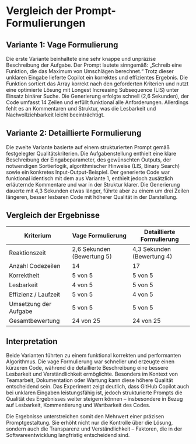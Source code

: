 # Vergleich der Prompt-Formulierungen 

## Variante 1: Vage Formulierung

Die erste Variante beinhaltete eine sehr knappe und unpräzise Beschreibung der Aufgabe. Der Prompt lautete sinngemäß: „Schreib eine Funktion, die das Maximum von Umschlägen berechnet.“ Trotz dieser unklaren Eingabe lieferte Copilot ein korrektes und effizientes Ergebnis. Die Funktion sortiert das Array korrekt nach den geforderten Kriterien und nutzt eine optimierte Lösung mit Longest Increasing Subsequence (LIS) unter Einsatz binärer Suche. Die Generierung erfolgte schnell (2,6 Sekunden), der Code umfasst 14 Zeilen und erfüllt funktional alle Anforderungen. Allerdings fehlt es an Kommentaren und Struktur, was die Lesbarkeit und Nachvollziehbarkeit leicht beeinträchtigt.

## Variante 2: Detaillierte Formulierung

Die zweite Variante basierte auf einem strukturierten Prompt gemäß festgelegter Qualitätskriterien. Die Aufgabenstellung enthielt eine klare Beschreibung der Eingabeparameter, des gewünschten Outputs, der notwendigen Sortierlogik, algorithmischer Hinweise (LIS, Binary Search) sowie ein konkretes Input-Output-Beispiel. Der generierte Code war funktional identisch mit dem aus Variante 1, enthielt jedoch zusätzlich erläuternde Kommentare und war in der Struktur klarer. Die Generierung dauerte mit 4,3 Sekunden etwas länger, führte aber zu einem um drei Zeilen längeren, besser lesbaren Code mit höherer Qualität in der Darstellung.

## Vergleich der Ergebnisse

| Kriterium              | Vage Formulierung       | Detaillierte Formulierung  |
|------------------------|------------------------|----------------------------|
| Reaktionszeit          | 2,6 Sekunden (Bewertung 5)  | 4,3 Sekunden (Bewertung 4) |
| Anzahl Codezeilen      | 14                     | 17                         |
| Korrektheit            | 5 von 5                | 5 von 5                    |
| Lesbarkeit             | 4 von 5                | 5 von 5                    |
| Effizienz / Laufzeit   | 5 von 5                | 4 von 5                    |
| Umsetzung der Aufgabe  | 5 von 5                | 5 von 5                    |
| Gesamtbewertung        | 24 von 25              | 24 von 25                  |

## Interpretation

Beide Varianten führten zu einem funktional korrekten und performanten Algorithmus. Die vage Formulierung war schneller und erzeugte einen kürzeren Code, während die detaillierte Beschreibung eine bessere Lesbarkeit und Verständlichkeit ermöglichte. Besonders im Kontext von Teamarbeit, Dokumentation oder Wartung kann diese höhere Qualität entscheidend sein. Das Experiment zeigt deutlich, dass GitHub Copilot auch bei unklaren Eingaben leistungsfähig ist, jedoch strukturierte Prompts die Qualität des Ergebnisses weiter steigern können – insbesondere in Bezug auf Lesbarkeit, Kommentierung und Wartbarkeit des Codes.

Die Ergebnisse unterstreichen somit den Mehrwert einer präzisen Promptgestaltung. Sie erhöht nicht nur die Kontrolle über die Lösung, sondern auch die Transparenz und Verständlichkeit – Faktoren, die in der Softwareentwicklung langfristig entscheidend sind.
